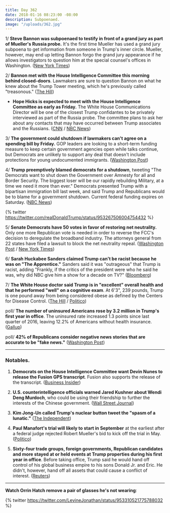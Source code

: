```yaml
---
title: Day 362
date: 2018-01-16 08:23:00 -08:00
description: Subpoenaed.
image: "/uploads/362.jpg"
---
```


1/ **Steve Bannon was subpoenaed to testify in front of a grand jury as part of Mueller's Russia probe.** It's the first time Mueller has used a grand jury subpoena to get information from someone in Trump's inner circle. Mueller, however, may end up letting Bannon forgo the grand jury appearance if he allows investigators to question him at the special counsel's offices in Washington. ([New York Times](https://www.nytimes.com/2018/01/16/us/politics/steve-bannon-mueller-russia-subpoena.html))

2/ **Bannon met with the House Intelligence Committee this morning behind closed-doors**. Lawmakers are sure to question Bannon on what he knew about the Trump Tower meeting, which he's previously called "treasonous." ([The Hill](http://thehill.com/policy/national-security/369109-bannon-gives-closed-door-testimony-to-house-intel-panel))

* **Hope Hicks is expected to meet with the House Intelligence Committee as early as Friday.** The White House Communications Director will be one of the closest Trump confidantes to be privately interviewed as part of the Russia probe. The committee plans to ask her about any contacts that may have occurred between Trump associates and the Russians. ([CNN](http://www.cnn.com/2018/01/15/politics/hope-hicks-congress-testify/index.html) / [NBC News](https://www.nbcnews.com/politics/white-house/house-committee-question-wh-communications-director-hope-hicks-n837891))

3/ **The government could shutdown if lawmakers can't agree on a spending bill by Friday.** GOP leaders are looking to a short-term funding measure to keep certain government agencies open while talks continue, but Democrats are unlikely to support any deal that doesn't include protections for young undocumented immigrants. ([Washington Post](https://www.washingtonpost.com/politics/shutdown-looms-as-republicans-seek-short-term-spending-deal-for-government/2018/01/15/4984c5aa-fa24-11e7-8f66-2df0b94bb98a_story.html?utm_term=.b1136a269139))

4/ **Trump preemptively blamed democrats for a shutdown**, tweeting "The Democrats want to shut down the Government over Amnesty for all and Border Security. The biggest loser will be our rapidly rebuilding Military, at a time we need it more than ever." Democrats presented Trump with a bipartisan immigration bill last week, and said Trump and Republicans would be to blame for a government shutdown. Current federal funding expires on Saturday. ([NBC News](https://www.nbcnews.com/politics/donald-trump/trump-blames-democrats-looming-government-shutdown-n837951))

{% twitter https://twitter.com/realDonaldTrump/status/953267506004754432 %}

5/ **Senate Democrats have 50 votes in favor of restoring net neutrality.** Only one more Republican vote is needed in order to reverse the FCC's decision to deregulate the broadband industry. The attorneys general from 22 states have filed a lawsuit to block the net neutrality repeal. ([Washington Post](https://www.washingtonpost.com/news/the-switch/wp/2018/01/15/the-senates-push-to-overrule-the-fcc-on-net-neutrality-now-has-50-votes-democrats-say/?utm_term=.81103c02ef18) / [New York Times](https://www.nytimes.com/2018/01/16/technology/net-neutrality-lawsuit-attorneys-general.html))

6/ **Sarah Huckabee Sanders claimed Trump can't be racist because he was on "The Apprentice."** Sanders said it was "outrageous" that Trump is racist, adding "Frankly, if the critics of the president were who he said he was, why did NBC give him a show for a decade on TV?" ([Bloomberg](https://www.bloomberg.com/news/articles/2018-01-16/sanders-defends-trump-as-not-racist-citing-apprentice-tv-role))

7/ **The White House doctor said Trump is in "excellent" overall health and that he performed "well" on a cognitive exam**. At 6'3", 239 pounds, Trump is one pound away from being considered obese as defined by the Centers for Disease Control. ([The Hill](http://thehill.com/homenews/administration/369205-wh-doctor-declares-trump-in-excellent-health-mentally-fit-for-office) / [Politico](https://www.politico.com/story/2018/01/16/trump-health-physical-medical-341485))

poll/ **The number of uninsured Americans rose by 3.2 million in Trump's first year in office**. The uninsured rate increased 1.3 points since last quarter of 2016, leaving 12.2% of Americans without health insurance. ([Gallup](http://news.gallup.com/poll/225383/uninsured-rate-steady-fourth-quarter-2017.aspx))

poll/ **42% of Republicans consider negative news stories that are accurate to be "fake news."** ([Washington Post](https://www.washingtonpost.com/blogs/erik-wemple/wp/2018/01/16/study-42-percent-of-republicans-believe-accurate-but-negative-stories-qualify-as-fake-news/))

---

### Notables.

1. **Democrats on the House Intelligence Committee want Devin Nunes to release the Fusion GPS transcript**. Fusion also supports the release of the transcript. ([Business Insider](http://www.businessinsider.com/house-democrats-fusion-gps-want-nunes-to-release-interview-transcript-2018-1))

2. **U.S. counterintelligence officials warned Jared Kushner about Wendi Deng Murdoch**, who could be using their friendship to further the interests of the Chinese government. ([Wall Street Journal](https://www.wsj.com/articles/u-s-warned-jared-kushner-about-wendi-deng-murdoch-1516052072))

3. **Kim Jong-Un called Trump's nuclear button tweet the "spasm of a lunatic."** ([The Independent](https://www.independent.co.uk/news/world/asia/north-korea-donald-trump-nuclear-twitter-us-kim-jong-un-reaction-weapons-a8161281.html))

4. **Paul Manafort's trial will likely to start in September** at the earliest after a federal judge rejected Robert Mueller's bid to kick off the trial in May. ([Politico](https://www.politico.com/story/2018/01/16/paul-manafort-trial-timeline-341128))

5. **Sixty-four trade groups, foreign governments, Republican candidates and more stayed at or held events at Trump properties during his first year in office**. Before taking office, Trump said he would hand off control of his global business empire to his sons Donald Jr. and Eric. He didn't, however, hand off all assets that could cause a conflict of interest. ([Reuters](https://www.reuters.com/article/us-usa-trump-business/foreign-governments-candidates-trade-groups-spent-at-trump-properties-report-idUSKBN1F50DM))

---

**Watch Orrin Hatch remove a pair of glasses he's not wearing**:

{% twitter https://twitter.com/LevineJonathan/status/953310521775788032 %}